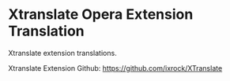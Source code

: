Xtranslate Opera Extension Translation
==========

Xtranslate extension translations.


Xtranslate Extension Github: https://github.com/ixrock/XTranslate